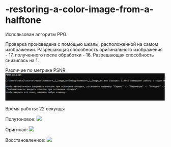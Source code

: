 # -restoring-a-color-image-from-a-halftone

Использован алгоритм PPG.

Проверка произведена с помощью шкалы, расположенной на самом изображении. 
Разрешающая способность оригинального изображения - 17, полученного после обработки - 16. Разрешающая способность снизилась на 1.

Различие по метрике PSNR:
![](https://github.com/natalia-va/-restoring-a-color-image-from-a-halftone/blob/main/img/psnr.png)

Время работы: 22 секунды

Полутоновое:
![](https://github.com/natalia-va/-restoring-a-color-image-from-a-halftone/blob/main/img/RGB_CFA.bmp)

Оригинал:
![](https://github.com/natalia-va/-restoring-a-color-image-from-a-halftone/blob/main/img/Original.bmp)

Восстановленное:
![](https://github.com/natalia-va/-restoring-a-color-image-from-a-halftone/blob/main/img/result.bmp)
